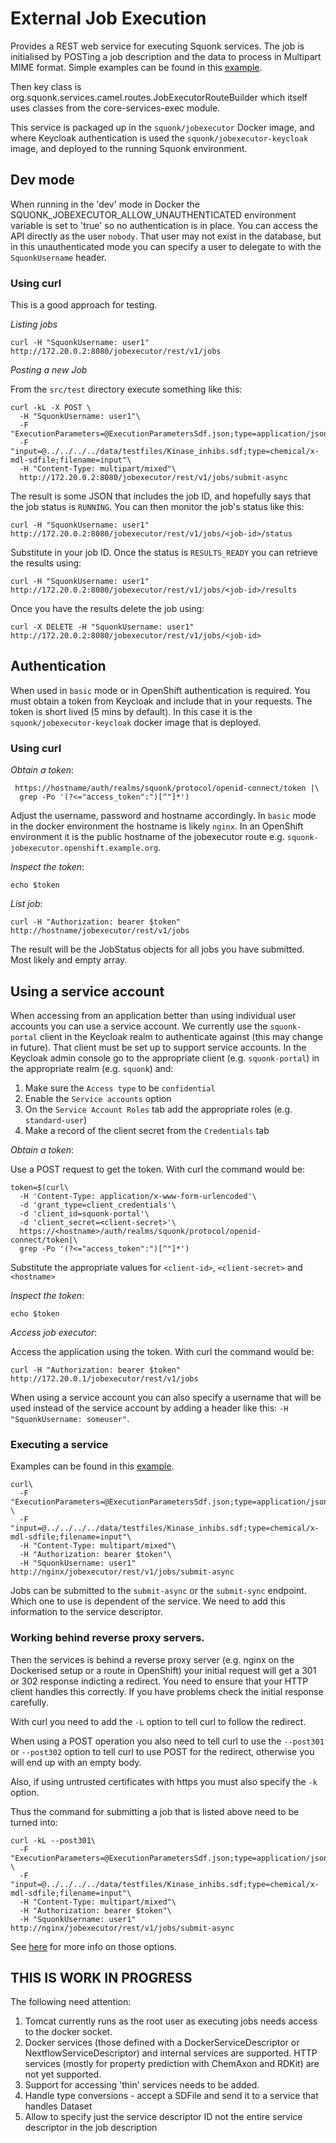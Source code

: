 # External Job Execution

Provides a REST web service for executing Squonk services.
The job is initialised by POSTing a job description and the data to process in Multipart MIME format.
Simple examples can be found in this [example](src/test/execute.sh).

Then key class is org.squonk.services.camel.routes.JobExecutorRouteBuilder which itself uses classes from
the core-services-exec module.

This service is packaged up in the `squonk/jobexecutor` Docker image, and where Keycloak authentication is used the 
`squonk/jobexecutor-keycloak` image, and deployed to the running Squonk
environment.

## Dev mode

When running in the 'dev' mode in Docker the SQUONK_JOBEXECUTOR_ALLOW_UNAUTHENTICATED
environment variable is set to 'true' so no authentication is in place. You can access the API directly as the user
`nobody`. That user may not exist in the database, but in this unauthenticated mode you can specify a user to delegate to
with the `SquonkUsername` header.

### Using curl

This is a good approach for testing.

_Listing jobs_

```
curl -H "SquonkUsername: user1" http://172.20.0.2:8080/jobexecutor/rest/v1/jobs
```

_Posting a new Job_

From the `src/test` directory execute something like this:

```
curl -kL -X POST \
  -H "SquonkUsername: user1"\
  -F "ExecutionParameters=@ExecutionParametersSdf.json;type=application/json;filename=ExecutionParameters.json"\
  -F "input=@../../../../data/testfiles/Kinase_inhibs.sdf;type=chemical/x-mdl-sdfile;filename=input"\
  -H "Content-Type: multipart/mixed"\
  http://172.20.0.2:8080/jobexecutor/rest/v1/jobs/submit-async
```

The result is some JSON that includes the job ID, and hopefully says that the job status is `RUNNING`.
You can then monitor the job's status like this:

```
curl -H "SquonkUsername: user1" http://172.20.0.2:8080/jobexecutor/rest/v1/jobs/<job-id>/status
```

Substitute in your job ID. 
Once the status is `RESULTS_READY` you can retrieve the results using:

```
curl -H "SquonkUsername: user1" http://172.20.0.2:8080/jobexecutor/rest/v1/jobs/<job-id>/results
```

Once you have the results delete the job using:

```
curl -X DELETE -H "SquonkUsername: user1" http://172.20.0.2:8080/jobexecutor/rest/v1/jobs/<job-id>
```

## Authentication

When used in `basic` mode or in OpenShift authentication is required. You must obtain a token from Keycloak and include that in your 
requests. The token is short lived (5 mins by default). In this case it is the `squonk/jobexecutor-keycloak` docker image
that is deployed.

### Using curl

_Obtain a token_:

```token=$(curl --data "grant_type=password&client_id=squonk-portal&username=user1&password=user1"\
 https://hostname/auth/realms/squonk/protocol/openid-connect/token |\
  grep -Po '(?<="access_token":")[^"]*')
```
Adjust the username, password and hostname accordingly. In `basic` mode in the docker environment the hostname is likely `nginx`.
In an OpenShift environment it is the public hostname of the jobexecutor route e.g. `squonk-jobexecutor.openshift.example.org`.

_Inspect the token_:

`echo $token`

_List job_:

`curl -H "Authorization: bearer $token" http://hostname/jobexecutor/rest/v1/jobs`

The result will be the JobStatus objects for all jobs you have submitted. Most likely and empty array.

## Using a service account

When accessing from an application better than using individual user accounts you can use a service account.
We currently use the `squonk-portal` client in the Keycloak realm to authenticate against (this may change in future).
That client must be set up to support service accounts. In the Keycloak admin console go to the appropriate client 
(e.g. `squonk-portal`) in the appropriate realm (e.g. `squonk`) and:

1. Make sure the `Access type` to be `confidential`
3. Enable the `Service accounts` option
4. On the `Service Account Roles` tab add the appropriate roles (e.g. `standard-user`)
5. Make a record of the client secret from the `Credentials` tab

_Obtain a token_:

Use a POST request to get the token. With curl the command would be:

```
token=$(curl\
  -H 'Content-Type: application/x-www-form-urlencoded'\
  -d 'grant_type=client_credentials'\
  -d 'client_id=squonk-portal'\
  -d 'client_secret=<client-secret>'\
  https://<hostname>/auth/realms/squonk/protocol/openid-connect/token|\
  grep -Po '(?<="access_token":")[^"]*')
```
Substitute the appropriate values for `<client-id>`, `<client-secret>` and `<hostname>`

_Inspect the token_:

`echo $token`

_Access job executor_:

Access the application using the token.  With curl the command would be:

`curl -H "Authorization: bearer $token" http://172.20.0.1/jobexecutor/rest/v1/jobs`

When using a service account you can also specify a username that will be used instead of the service
account by adding a header like this: `-H "SquonkUsername: someuser"`.


### Executing a service

Examples can be found in this [example](src/test/execute.sh).

```
curl\ 
  -F "ExecutionParameters=@ExecutionParametersSdf.json;type=application/json;filename=ExecutionParameters.json" \
  -F "input=@../../../../data/testfiles/Kinase_inhibs.sdf;type=chemical/x-mdl-sdfile;filename=input"\
  -H "Content-Type: multipart/mixed"\
  -H "Authorization: bearer $token"\
  -H "SquonkUsername: user1" http://nginx/jobexecutor/rest/v1/jobs/submit-async
```

Jobs can be submitted to the `submit-async` or the `submit-sync` endpoint. Which one to use is dependent of the service.
We need to add this information to the service descriptor.

### Working behind reverse proxy servers.

Then the services is behind a reverse proxy server (e.g. nginx on the Dockerised setup or a route in OpenShift)
your initial request will get a 301 or 302 response indicting a redirect. You need to ensure that your HTTP client handles 
this correctly. If you have problems check the initial response carefully.

With curl you need to add the `-L` option to tell curl to follow the redirect.

When using a POST operation you also need to tell curl to use the `--post301` or `--post302` option to tell curl to use 
POST for the redirect, otherwise you will end up with an empty body.

Also, if using untrusted certificates with https you must also specify the `-k` option.

Thus the command for submitting a job that is listed above need to be turned into:

```
curl -kL --post301\ 
  -F "ExecutionParameters=@ExecutionParametersSdf.json;type=application/json;filename=ExecutionParameters.json" \
  -F "input=@../../../../data/testfiles/Kinase_inhibs.sdf;type=chemical/x-mdl-sdfile;filename=input"\
  -H "Content-Type: multipart/mixed"\
  -H "Authorization: bearer $token"\
  -H "SquonkUsername: user1" http://nginx/jobexecutor/rest/v1/jobs/submit-async
```

See [here](https://curl.haxx.se/docs/manpage.html#--post301) for more info on those options.

## THIS IS WORK IN PROGRESS

The following need attention:

1. Tomcat currently runs as the root user as executing jobs needs access to the docker socket.
1. Docker services (those defined with a DockerServiceDescriptor or NextflowServiceDescriptor) and internal services are supported.
HTTP services (mostly for property prediction with ChemAxon and RDKit) are not yet supported.
1. Support for accessing 'thin' services needs to be added.
1. Handle type conversions - accept a SDFile and send it to a service that handles Dataset
1. Allow to specify just the service descriptor ID not the entire service descriptor in the job description
